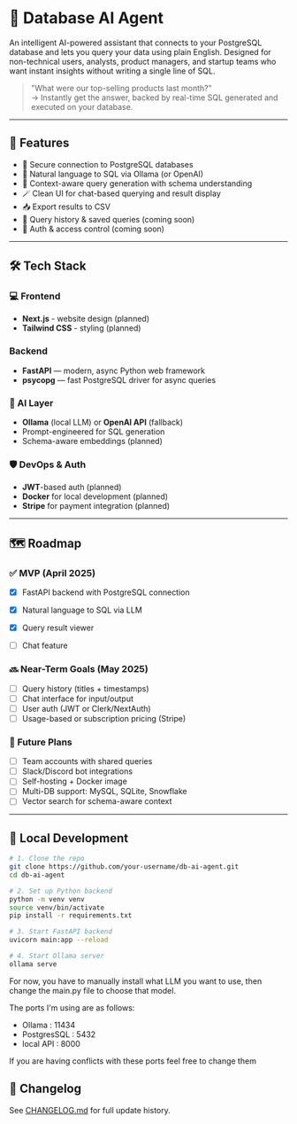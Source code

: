 # 🧠 Database AI Agent

An intelligent AI-powered assistant that connects to your PostgreSQL database and lets you query your data using plain English. Designed for non-technical users, analysts, product managers, and startup teams who want instant insights without writing a single line of SQL.

> "What were our top-selling products last month?"  
> → Instantly get the answer, backed by real-time SQL generated and executed on your database.

---

## 🚀 Features

- 🔗 Secure connection to PostgreSQL databases
- 💬 Natural language to SQL via Ollama (or OpenAI)
- 🧠 Context-aware query generation with schema understanding
- 🪄 Clean UI for chat-based querying and result display
- 📥 Export results to CSV
- 🧾 Query history & saved queries (coming soon)
- 🔐 Auth & access control (coming soon)

---

## 🛠️ Tech Stack

### 💻 Frontend
- **Next.js** - website design (planned)
- **Tailwind CSS** - styling (planned)

### Backend
- **FastAPI** — modern, async Python web framework
- **psycopg** — fast PostgreSQL driver for async queries

### 🧠 AI Layer
- **Ollama** (local LLM) or **OpenAI API** (fallback)
- Prompt-engineered for SQL generation
- Schema-aware embeddings (planned)

### 🛡️ DevOps & Auth
- **JWT**-based auth (planned)
- **Docker** for local development (planned) 
- **Stripe** for payment integration (planned)

---

## 🗺️ Roadmap

### ✅ MVP (April 2025)
- [x] FastAPI backend with PostgreSQL connection
- [x] Natural language to SQL via LLM
- [x] Query result viewer
- [ ] Chat feature


### 🔜 Near-Term Goals (May 2025)
- [ ] Query history (titles + timestamps)
- [ ] Chat interface for input/output
- [ ] User auth (JWT or Clerk/NextAuth)
- [ ] Usage-based or subscription pricing (Stripe)

### 🧠 Future Plans
- [ ] Team accounts with shared queries
- [ ] Slack/Discord bot integrations
- [ ] Self-hosting + Docker image
- [ ] Multi-DB support: MySQL, SQLite, Snowflake
- [ ] Vector search for schema-aware context

---

## 🧪 Local Development

```bash
# 1. Clone the repo
git clone https://github.com/your-username/db-ai-agent.git
cd db-ai-agent

# 2. Set up Python backend
python -m venv venv
source venv/bin/activate
pip install -r requirements.txt

# 3. Start FastAPI backend
uvicorn main:app --reload

# 4. Start Ollama server
ollama serve
```

For now, you have to manually install what LLM you want to use, then change the main.py file to choose that model.

The ports I'm using are as follows:
 - Ollama : 11434
 - PostgresSQL : 5432
 - local API : 8000

If you are having conflicts with these ports feel free to change them

## 📝 Changelog

See [CHANGELOG.md](./CHANGELOG.md) for full update history.

